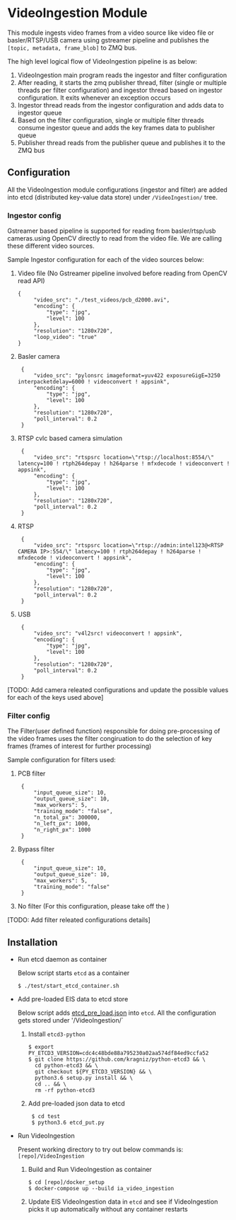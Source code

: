 # VideoIngestion Module

This module ingests video frames from a video source like video file or 
basler/RTSP/USB camera using gstreamer pipeline and publishes the 
`[topic, metadata, frame_blob]` to ZMQ bus.

The high level logical flow of VideoIngestion pipeline is as below:
1. VideoIngestion main program reads the ingestor and filter configuration
2. After reading, it starts the zmq publisher thread, filter (single
   or multiple threads per filter configuration) and ingestor thread
   based on ingestor configuration. It exits whenever an exception occurs
3. Ingestor thread reads from the ingestor configuration and adds
   data to ingestor queue
4. Based on the filter configuration, single or multiple filter
   threads consume ingestor queue and adds the key frames data to
   publisher queue
5. Publisher thread reads from the publisher queue and publishes it
   to the ZMQ bus
    
## Configuration

All the VideoIngestion module configurations (ingestor and filter) are added 
into etcd (distributed key-value data store) under `/VideoIngestion/` tree.

### Ingestor config

Gstreamer based pipeline is supported for reading from basler/rtsp/usb 
cameras.using OpenCV directly to read from the video file. We are calling 
these different video sources.

Sample Ingestor configuration for each of the video sources below:
1. Video file (No Gstreamer pipeline involved before reading from OpenCV read
   API)
   ```
   {
        "video_src": "./test_videos/pcb_d2000.avi",
        "encoding": {
            "type": "jpg",
            "level": 100
        },
        "resolution": "1280x720",
        "loop_video": "true"
   }

   ```
2. Basler camera
   ```
    {
        "video_src": "pylonsrc imageformat=yuv422 exposureGigE=3250 interpacketdelay=6000 ! videoconvert ! appsink",
        "encoding": {
            "type": "jpg",
            "level": 100
        },
        "resolution": "1280x720",
        "poll_interval": 0.2        
    }
   ```
3. RTSP cvlc based camera simulation
   ```
    {
        "video_src": "rtspsrc location=\"rtsp://localhost:8554/\" latency=100 ! rtph264depay ! h264parse ! mfxdecode ! videoconvert ! appsink",
        "encoding": {
            "type": "jpg",
            "level": 100
        },
        "resolution": "1280x720",
        "poll_interval": 0.2        
    }
   ```
4. RTSP
   ```
    {
        "video_src": "rtspsrc location=\"rtsp://admin:intel123@<RTSP CAMERA IP>:554/\" latency=100 ! rtph264depay ! h264parse ! mfxdecode ! videoconvert ! appsink",
        "encoding": {
            "type": "jpg",
            "level": 100
        },
        "resolution": "1280x720",
        "poll_interval": 0.2        
    }

   ```
5. USB
   ```
    {
        "video_src": "v4l2src! videoconvert ! appsink",
        "encoding": {
            "type": "jpg",
            "level": 100
        },
        "resolution": "1280x720",
        "poll_interval": 0.2        
    }
   ```

[TODO: Add camera releated configurations and update the possible values for 
each of the keys used above]

### Filter config

The Filter(user defined function) responsible for doing pre-processing of the 
video frames uses the filter congiruation to do the selection of key frames
(frames of interest for further processing)

Sample configuration for filters used:
1. PCB filter
   ```
    {
        "input_queue_size": 10,
        "output_queue_size": 10,
        "max_workers": 5,
        "training_mode": "false",
        "n_total_px": 300000,
        "n_left_px": 1000,
        "n_right_px": 1000
    }
   ```
2. Bypass filter
   ```
    {
        "input_queue_size": 10,
        "output_queue_size": 10,
        "max_workers": 5,
        "training_mode": "false"
    }
   ```
3. No filter (For this configuration, please take off the )

[TODO: Add filter releated configurations details]


## Installation

* Run etcd daemon as container

    Below script starts `etcd` as a container
    ```
    $ ./test/start_etcd_container.sh
    ```

* Add pre-loaded EIS data to etcd store

    Below script adds [etcd_pre_load.json](test/etcd_pre_load.json) into `etcd`.
    All the configuration gets stored under '/VideoIngestion/` 

    1. Install `etcd3-python`
       
        ```
        $ export PY_ETCD3_VERSION=cdc4c48bde88a795230a02aa574df84ed9ccfa52
        $ git clone https://github.com/kragniz/python-etcd3 && \
          cd python-etcd3 && \
          git checkout ${PY_ETCD3_VERSION} && \
          python3.6 setup.py install && \
          cd .. && \
          rm -rf python-etcd3
        
        ```
    2. Add pre-loaded json data to etcd
       
        ```
         $ cd test
         $ python3.6 etcd_put.py
        ```

* Run VideoIngestion

  Present working directory to try out below commands is: `[repo]/VideoIngestion`

    1. Build and Run VideoIngestion as container
        ```
        $ cd [repo]/docker_setup
        $ docker-compose up --build ia_video_ingestion
        ```
    2. Update EIS VideoIngestion data in `etcd` and see if VideoIngestion    
       picks it up automatically without any container restarts


